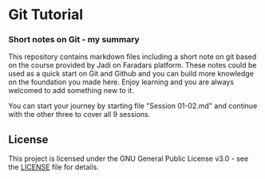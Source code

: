 # Git Tutorial 
### Short notes on Git - my summary

This repository contains markdown files including a short note on git based on the course provided by Jadi on Faradars platform. These notes could be used as a quick start on Git and Github and you can build more knowledge on the foundation you made here. Enjoy learning and you are always welcomed to add something new to it.

You can start your journey by starting file "Session 01-02.md" and continue with the other three to cover all 9 sessions.



## License

This project is licensed under the GNU General Public License v3.0 - see the [LICENSE](LICENSE) file for details.

